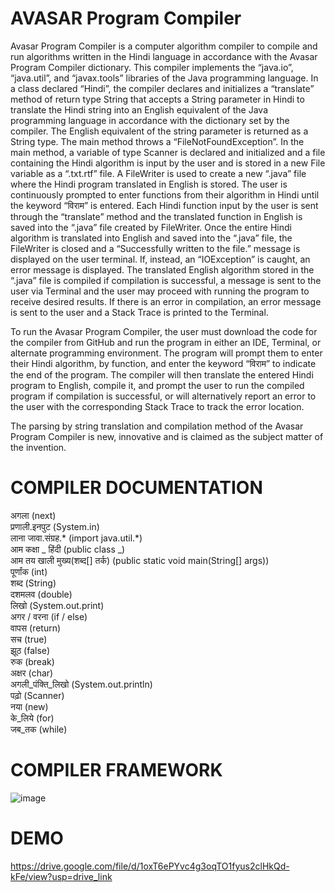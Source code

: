 # AVASAR Program Compiler
Avasar Program Compiler is a computer algorithm compiler to compile and run algorithms written in the Hindi language in accordance with the Avasar Program Compiler dictionary. This compiler implements the “java.io”, “java.util”, and “javax.tools” libraries of the Java programming language. In a class declared “Hindi”, the compiler declares and initializes a “translate” method of return type String that accepts a String parameter in Hindi to translate the Hindi string into an English equivalent of the Java programming language in accordance with the dictionary set by the compiler. The English equivalent of the string parameter is returned as a String type. The main method throws a “FileNotFoundException”. In the main method, a variable of type Scanner is declared and initialized and a file containing the Hindi algorithm is input by the user and is stored in a new File variable as a “.txt.rtf” file. A FileWriter is used to create a new “.java” file where the Hindi program translated in English is stored. The user is continuously prompted to enter functions from their algorithm in Hindi until the keyword “विराम” is entered. Each Hindi function input by the user is sent through the “translate” method and the translated function in English is saved into the “.java” file created by FileWriter. Once the entire Hindi algorithm is translated into English and saved into the “.java” file, the FileWriter is closed and a “Successfully written to the file.” message is displayed on the user terminal. If, instead, an “IOException” is caught, an error message is displayed. The translated English algorithm stored in the “.java” file is compiled if compilation is successful, a message is sent to the user via Terminal and the user may proceed with running the program to receive desired results. If there is an error in compilation, an error message is sent to the user and a Stack Trace is printed to the Terminal. 

To run the Avasar Program Compiler, the user must download the code for the compiler from GitHub and run the program in either an IDE, Terminal, or alternate programming environment. The program will prompt them to enter their Hindi algorithm, by function, and enter the keyword “विराम” to indicate the end of the program. The compiler will then translate the entered Hindi program to English, compile it, and prompt the user to run the compiled program if compilation is successful, or will alternatively report an error to the user with the corresponding Stack Trace to track the error location.

The parsing by string translation and compilation method of the Avasar Program Compiler is new, innovative and is claimed as the subject matter of the invention.

# COMPILER DOCUMENTATION
अगला (next) <br />
प्रणाली.इनपुट (System.in) <br />
लाना जावा.संग्रह.* (import java.util.*) <br />
आम कक्षा _ हिंदी (public class _) <br />
आम तय खाली मुख्य(शब्द[] तर्क) (public static void main(String[] args)) <br />
पूर्णांक (int) <br />
शब्द (String) <br />
दशमलव (double) <br />
लिखो (System.out.print) <br />
अगर / वरना (if / else) <br />
वापस (return) <br />
सच (true) <br />
झूठ (false) <br />
रुक (break) <br />
अक्षर (char) <br />
अगली_पंक्ति_लिखो (System.out.println) <br />
पढ़ो (Scanner) <br />
नया (new) <br />
के_लिये (for) <br />
जब_तक (while) <br />

# COMPILER FRAMEWORK
![image](https://github.com/user-attachments/assets/e6223d6b-bde0-4f38-8307-1548ecebb21f)

# DEMO
https://drive.google.com/file/d/1oxT6ePYvc4g3oqTO1fyus2clHkQd-kFe/view?usp=drive_link
